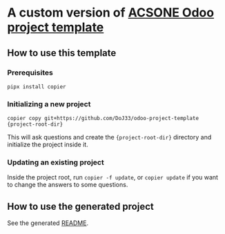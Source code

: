 # A custom version of [ACSONE Odoo project template](https://github.com/acsone/acsone-odoo-project-template)

## How to use this template

### Prerequisites

`pipx install copier`

### Initializing a new project

`copier copy git+https://github.com/DoJ33/odoo-project-template {project-root-dir}`

This will ask questions and create the `{project-root-dir}` directory and initialize the
project inside it.

### Updating an existing project

Inside the project root, run `copier -f update`, or `copier update` if you want to
change the answers to some questions.

## How to use the generated project

See the generated [README](src/README.md.jinja).
